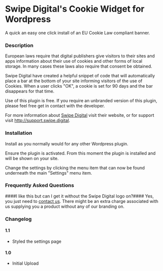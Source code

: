 # Swipe Digital's Cookie Widget for Wordpress #

A quick an easy one click install of an EU Cookie Law compliant banner.

### Description ###
European laws require that digital publishers give visitors to their sites and apps information about their use of cookies and other forms of local storage. In many cases these laws also require that consent be obtained.

Swipe Digital have created a helpful snippet of code that will automatically place a bar at the bottom of your site informing visitors of the use of Cookies. When a user clicks "OK", a cookie is set for 90 days and the bar disappears for that time.

Use of this plugin is free. If you require an unbranded version of this plugin, please feel free get in contact with the developer. 

For more information about [Swipe Digital](http://swipe.digital/ "Swipe Digital") visit their website, or for support visit http://support.swipe.digital.

### Installation ###
Install as you normally would for any other Wordpress plugin. 

Ensure the plugin is activated. From this moment the plugin is installed and will be shown on your site. 

Change the settings by clicking the  menu item that can now be found underneath the main "Settings" menu item. 

### Frequently Asked Questions ###
####I like this but can I get it without the Swipe Digital logo on?####
Yes, you just need to [contact us](mailto:support@swipe.digital). There might be an extra charge associated with us supplying you a product without any of our branding on.

### Changelog ###
#### 1.1 ####
 * Styled the settings page
 
#### 1.0 ####
 * Initial Upload
